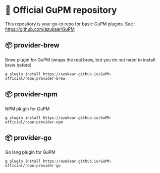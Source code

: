 # 🐶 Official GuPM repository

This repository is your go-to repo for basic GuPM plugins.
See : https://github.com/azukaar/GuPM


## 📦 provider-brew
Brew plugin for GuPM (wraps the real brew, but you do not need to install brew before)

```
g plugin install https://azukaar.github.io/GuPM-official/repo:provider-brew
```


## 📦 provider-npm
NPM plugin for GuPM

```
g plugin install https://azukaar.github.io/GuPM-official/repo:provider-npm
```

## 📦 provider-go

Go lang plugin for GuPM

```
g plugin install https://azukaar.github.io/GuPM-official/repo:provider-go
```
